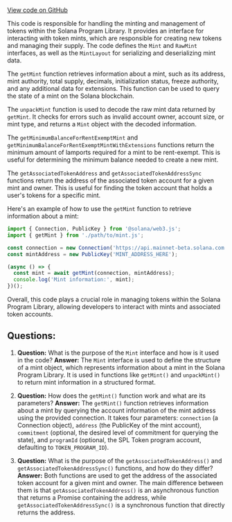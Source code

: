 [View code on GitHub](https://github.com/solana-labs/solana-program-library/token/js/src/state/mint.ts)

This code is responsible for handling the minting and management of tokens within the Solana Program Library. It provides an interface for interacting with token mints, which are responsible for creating new tokens and managing their supply. The code defines the `Mint` and `RawMint` interfaces, as well as the `MintLayout` for serializing and deserializing mint data.

The `getMint` function retrieves information about a mint, such as its address, mint authority, total supply, decimals, initialization status, freeze authority, and any additional data for extensions. This function can be used to query the state of a mint on the Solana blockchain.

The `unpackMint` function is used to decode the raw mint data returned by `getMint`. It checks for errors such as invalid account owner, account size, or mint type, and returns a `Mint` object with the decoded information.

The `getMinimumBalanceForRentExemptMint` and `getMinimumBalanceForRentExemptMintWithExtensions` functions return the minimum amount of lamports required for a mint to be rent-exempt. This is useful for determining the minimum balance needed to create a new mint.

The `getAssociatedTokenAddress` and `getAssociatedTokenAddressSync` functions return the address of the associated token account for a given mint and owner. This is useful for finding the token account that holds a user's tokens for a specific mint.

Here's an example of how to use the `getMint` function to retrieve information about a mint:

```javascript
import { Connection, PublicKey } from '@solana/web3.js';
import { getMint } from './path/to/mint.js';

const connection = new Connection('https://api.mainnet-beta.solana.com');
const mintAddress = new PublicKey('MINT_ADDRESS_HERE');

(async () => {
  const mint = await getMint(connection, mintAddress);
  console.log('Mint information:', mint);
})();
```

Overall, this code plays a crucial role in managing tokens within the Solana Program Library, allowing developers to interact with mints and associated token accounts.
## Questions: 
 1. **Question:** What is the purpose of the `Mint` interface and how is it used in the code?
   **Answer:** The `Mint` interface is used to define the structure of a mint object, which represents information about a mint in the Solana Program Library. It is used in functions like `getMint()` and `unpackMint()` to return mint information in a structured format.

2. **Question:** How does the `getMint()` function work and what are its parameters?
   **Answer:** The `getMint()` function retrieves information about a mint by querying the account information of the mint address using the provided connection. It takes four parameters: `connection` (a Connection object), `address` (the PublicKey of the mint account), `commitment` (optional, the desired level of commitment for querying the state), and `programId` (optional, the SPL Token program account, defaulting to `TOKEN_PROGRAM_ID`).

3. **Question:** What is the purpose of the `getAssociatedTokenAddress()` and `getAssociatedTokenAddressSync()` functions, and how do they differ?
   **Answer:** Both functions are used to get the address of the associated token account for a given mint and owner. The main difference between them is that `getAssociatedTokenAddress()` is an asynchronous function that returns a Promise containing the address, while `getAssociatedTokenAddressSync()` is a synchronous function that directly returns the address.